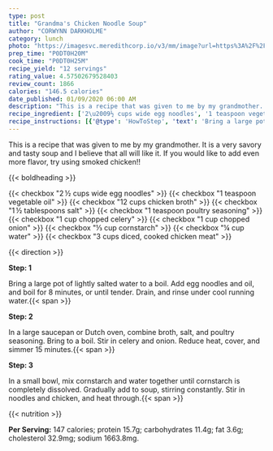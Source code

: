 ```yaml
---
type: post
title: "Grandma's Chicken Noodle Soup"
author: "CORWYNN DARKHOLME"
category: lunch
photo: "https://imagesvc.meredithcorp.io/v3/mm/image?url=https%3A%2F%2Fimages.media-allrecipes.com%2Fuserphotos%2F4485921.jpg"
prep_time: "P0DT0H20M"
cook_time: "P0DT0H25M"
recipe_yield: "12 servings"
rating_value: 4.57502679528403
review_count: 1866
calories: "146.5 calories"
date_published: 01/09/2020 06:00 AM
description: "This is a recipe that was given to me by my grandmother.  It is a very savory and tasty soup and I believe that all will like it.  If you would like to add even more flavor, try using smoked chicken!!"
recipe_ingredient: ['2\u2009½ cups wide egg noodles', '1 teaspoon vegetable oil', '12 cups chicken broth', '1\u2009½ tablespoons salt', '1 teaspoon poultry seasoning', '1 cup chopped celery', '1 cup chopped onion', '⅓ cup cornstarch', '¼ cup water', '3 cups diced, cooked chicken meat']
recipe_instructions: [{'@type': 'HowToStep', 'text': 'Bring a large pot of lightly salted water to a boil. Add egg noodles and oil, and boil for 8 minutes, or until tender. Drain, and rinse under cool running water.\n'}, {'@type': 'HowToStep', 'text': 'In a large saucepan or Dutch oven, combine broth, salt, and poultry seasoning. Bring to a boil. Stir in celery and onion. Reduce heat, cover, and simmer 15 minutes.\n'}, {'@type': 'HowToStep', 'text': 'In a small bowl, mix cornstarch and water together until cornstarch is completely dissolved. Gradually add to soup, stirring constantly. Stir in noodles and chicken, and heat through.\n'}]
---
```


This is a recipe that was given to me by my grandmother.  It is a very savory and tasty soup and I believe that all will like it.  If you would like to add even more flavor, try using smoked chicken!! 

{{< boldheading >}}

{{< checkbox "2 ½ cups wide egg noodles" >}}
{{< checkbox "1 teaspoon vegetable oil" >}}
{{< checkbox "12 cups chicken broth" >}}
{{< checkbox "1 ½ tablespoons salt" >}}
{{< checkbox "1 teaspoon poultry seasoning" >}}
{{< checkbox "1 cup chopped celery" >}}
{{< checkbox "1 cup chopped onion" >}}
{{< checkbox "⅓ cup cornstarch" >}}
{{< checkbox "¼ cup water" >}}
{{< checkbox "3 cups diced, cooked chicken meat" >}}


{{< direction >}}

**Step: 1**

Bring a large pot of lightly salted water to a boil. Add egg noodles and oil, and boil for 8 minutes, or until tender. Drain, and rinse under cool running water.{{< span >}}

**Step: 2**

In a large saucepan or Dutch oven, combine broth, salt, and poultry seasoning. Bring to a boil. Stir in celery and onion. Reduce heat, cover, and simmer 15 minutes.{{< span >}}

**Step: 3**

In a small bowl, mix cornstarch and water together until cornstarch is completely dissolved. Gradually add to soup, stirring constantly. Stir in noodles and chicken, and heat through.{{< span >}}

{{< nutrition >}}

**Per Serving:** 147 calories; protein 15.7g; carbohydrates 11.4g; fat 3.6g; cholesterol 32.9mg; sodium 1663.8mg.
